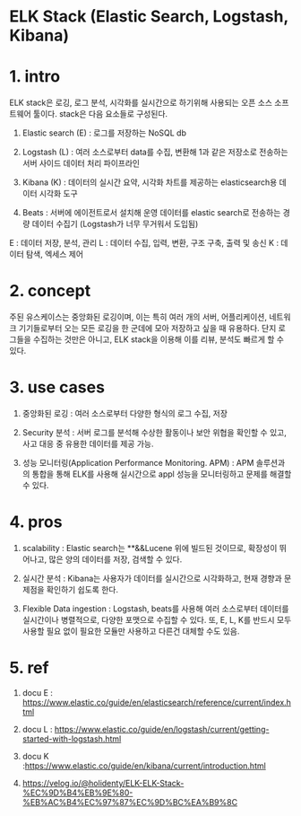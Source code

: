 # ELK Stack (Elastic Search, Logstash, Kibana)

#
# 1. intro
ELK stack은 로깅, 로그 분석, 시각화를 실시간으로 하기위해 사용되는 오픈 소스 소프트웨어 툴이다.
stack은 다음 요소들로 구성된다.

1. Elastic search (E) : 로그를 저장하는 NoSQL db

2. Logstash (L) : 여러 소스로부터 data를 수집, 변환해 1과 같은 저장소로 전송하는 서버 사이드 데이터 처리 파이프라인

3. Kibana (K) : 데이터의 실시간 요약, 시각화 차트를 제공하는 elasticsearch용 데이터 시각화 도구

4. Beats : 서버에 에이전트로서 설치해 운영 데이터를 elastic search로 전송하는 경량 데이터 수집기 (Logstash가 너무 무거워서 도입됨)

E : 데이터 저장, 분석, 관리
L : 데이터 수집, 입력, 변환, 구조 구축, 출력 및 송신
K : 데이터 탐색, 엑세스 제어


#
# 2. concept
주된 유스케이스는 중앙화된 로깅이며, 이는 특히 여러 개의 서버, 어플리케이션, 네트워크 기기들로부터 오는 모든 로깅을 한 군데에 모아 저장하고 싶을 때 유용하다.
단지 로그들을 수집하는 것만은 아니고, ELK stack을 이용해 이를 리뷰, 분석도 빠르게 할 수 있다.


#
# 3. use cases
1. 중앙화된 로깅 : 여러 소스로부터 다양한 형식의 로그 수집, 저장

2. Security 분석 : 서버 로그를 분석해 수상한 활동이나 보안 위협을 확인할 수 있고, 사고 대응 중 유용한 데이터를 제공 가능.

3. 성능 모니터링(Application Performance Monitoring. APM) : APM 솔루션과의 통합을 통해 ELK를 사용해 실시간으로 appl 성능을 모니터링하고 문제를 해결할 수 있다.


#
# 4. pros
1. scalability : Elastic search는 **&&Lucene 위에 빌드된 것이므로, 확장성이 뛰어나고, 많은 양의 데이터를 저장, 검색할 수 있다.

2. 실시간 분석 : Kibana는 사용자가 데이터를 실시간으로 시각화하고, 현재 경향과 문제점을 확인하기 쉽도록 한다.

3. Flexible Data ingestion : Logstash, beats를 사용해 여러 소스로부터 데이터를 실시간이나 병렬적으로, 다양한 포맷으로 수집할 수 있다. 또, E, L, K를 반드시 모두 사용할 필요 없이 필요한 모듈만 사용하고 다른건 대체할 수도 있음.


#
# 5. ref
1. docu E : https://www.elastic.co/guide/en/elasticsearch/reference/current/index.html
2. docu L : https://www.elastic.co/guide/en/logstash/current/getting-started-with-logstash.html
3. docu K :https://www.elastic.co/guide/en/kibana/current/introduction.html

4. https://velog.io/@holidenty/ELK-ELK-Stack-%EC%9D%B4%EB%9E%80-%EB%AC%B4%EC%97%87%EC%9D%BC%EA%B9%8C
